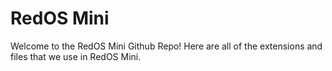 # RedOS Mini
Welcome to the RedOS Mini Github Repo! Here are all of the extensions and files that we use in RedOS Mini.
